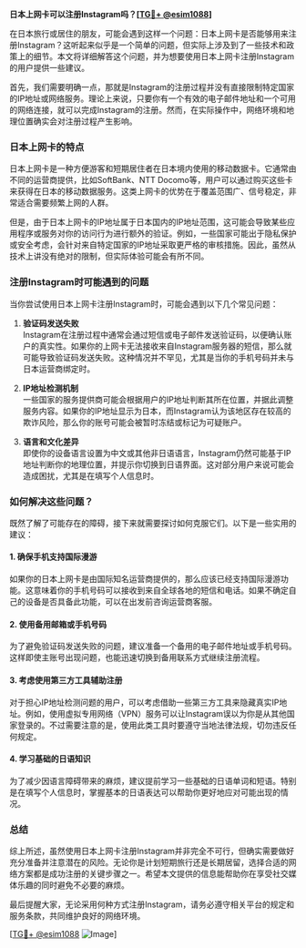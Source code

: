 **日本上网卡可以注册Instagram吗？[[TG💪+ @esim1088](https://t.me/s/esim1088)]**

在日本旅行或居住的朋友，可能会遇到这样一个问题：日本上网卡是否能够用来注册Instagram？这听起来似乎是一个简单的问题，但实际上涉及到了一些技术和政策上的细节。本文将详细解答这个问题，并为想要使用日本上网卡注册Instagram的用户提供一些建议。

首先，我们需要明确一点，那就是Instagram的注册过程并没有直接限制特定国家的IP地址或网络服务。理论上来说，只要你有一个有效的电子邮件地址和一个可用的网络连接，就可以完成Instagram的注册。然而，在实际操作中，网络环境和地理位置确实会对注册过程产生影响。

### 日本上网卡的特点

日本上网卡是一种方便游客和短期居住者在日本境内使用的移动数据卡。它通常由不同的运营商提供，比如SoftBank、NTT Docomo等，用户可以通过购买这些卡来获得在日本的移动数据服务。这类上网卡的优势在于覆盖范围广、信号稳定，非常适合需要频繁上网的人群。

但是，由于日本上网卡的IP地址属于日本国内的IP地址范围，这可能会导致某些应用程序或服务对你的访问行为进行额外的验证。例如，一些国家可能出于隐私保护或安全考虑，会针对来自特定国家的IP地址采取更严格的审核措施。因此，虽然从技术上讲没有绝对的限制，但实际体验可能会有所不同。

### 注册Instagram时可能遇到的问题

当你尝试使用日本上网卡注册Instagram时，可能会遇到以下几个常见问题：

1. **验证码发送失败**  
   Instagram在注册过程中通常会通过短信或电子邮件发送验证码，以便确认账户的真实性。如果你的上网卡无法接收来自Instagram服务器的短信，那么就可能导致验证码发送失败。这种情况并不罕见，尤其是当你的手机号码并未与日本运营商绑定时。

2. **IP地址检测机制**  
   一些国家的服务提供商可能会根据用户的IP地址判断其所在位置，并据此调整服务内容。如果你的IP地址显示为日本，而Instagram认为该地区存在较高的欺诈风险，那么你的账号可能会被暂时冻结或标记为可疑账户。

3. **语言和文化差异**  
   即使你的设备语言设置为中文或其他非日语语言，Instagram仍然可能基于IP地址判断你的地理位置，并提示你切换到日语界面。这对部分用户来说可能会造成困扰，尤其是在填写个人信息时。

### 如何解决这些问题？

既然了解了可能存在的障碍，接下来就需要探讨如何克服它们。以下是一些实用的建议：

#### 1. 确保手机支持国际漫游
如果你的日本上网卡是由国际知名运营商提供的，那么应该已经支持国际漫游功能。这意味着你的手机号码可以接收到来自全球各地的短信和电话。如果不确定自己的设备是否具备此功能，可以在出发前咨询运营商客服。

#### 2. 使用备用邮箱或手机号码
为了避免验证码发送失败的问题，建议准备一个备用的电子邮件地址或手机号码。这样即使主账号出现问题，也能迅速切换到备用联系方式继续注册流程。

#### 3. 考虑使用第三方工具辅助注册
对于担心IP地址检测问题的用户，可以考虑借助一些第三方工具来隐藏真实IP地址。例如，使用虚拟专用网络（VPN）服务可以让Instagram误以为你是从其他国家登录的。不过需要注意的是，使用此类工具时要遵守当地法律法规，切勿违反任何规定。

#### 4. 学习基础的日语知识
为了减少因语言障碍带来的麻烦，建议提前学习一些基础的日语单词和短语。特别是在填写个人信息时，掌握基本的日语表达可以帮助你更好地应对可能出现的情况。

### 总结

综上所述，虽然使用日本上网卡注册Instagram并非完全不可行，但确实需要做好充分准备并注意潜在的风险。无论你是计划短期旅行还是长期居留，选择合适的网络方案都是成功注册的关键步骤之一。希望本文提供的信息能帮助你在享受社交媒体乐趣的同时避免不必要的麻烦。

最后提醒大家，无论采用何种方式注册Instagram，请务必遵守相关平台的规定和服务条款，共同维护良好的网络环境。

[[TG💪+ @esim1088](https://t.me/s/esim1088) ![Image](https://i.postimg.cc/4NQfJmqS/Snipaste-2025-05-13-00-14-12.png)]